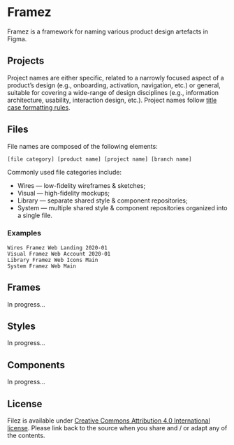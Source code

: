 # Framez

Framez is a framework for naming various product design artefacts in Figma.

## Projects

Project names are either specific, related to a narrowly focused aspect of a product’s design (e.g., onboarding, activation, navigation, etc.) or general, suitable for covering a wide-range of design disciplines (e.g., information architecture, usability, interaction design, etc.). Project names follow [title case formatting rules](https://en.wikipedia.org/wiki/Title_case).

## Files

File names are composed of the following elements:

```
[file category] [product name] [project name] [branch name]
```

Commonly used file categories include:

* Wires — low-fidelity wireframes & sketches;
* Visual — high-fidelity mockups;
* Library — separate shared style & component repositories;
* System — multiple shared style & component repositories organized into a single file.

### Examples

```
Wires Framez Web Landing 2020-01
Visual Framez Web Account 2020-01
Library Framez Web Icons Main
System Framez Web Main
```

## Frames

In progress...

## Styles

In progress...

## Components

In progress...

## License

Filez is available under [Creative Commons Attribution 4.0 International license](https://creativecommons.org/licenses/by/4.0/). Please link back to the source when you share and / or adapt any of the contents.
